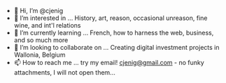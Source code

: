 - 👋 Hi, I’m @cjenig
- 👀 I’m interested in ... History, art, reason, occasional unreason, fine wine, and int'l relations
- 🌱 I’m currently learning ... French, how to harness the web, business, and so much more
- 💞️ I’m looking to collaborate on ... Creating digital investment projects in Wallonia, Belgium
- 📫 How to reach me ... try my email! cjenig@gmail.com - no funky attachments, I will not open them...

<!---
cjenig/cjenig is a ✨ special ✨ repository because its `README.md` (this file) appears on your GitHub profile.
You can click the Preview link to take a look at your changes.
--->
